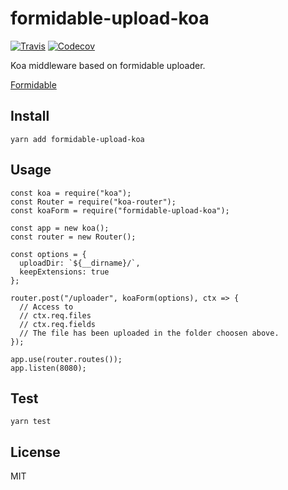 # formidable-upload-koa

[![Travis](https://img.shields.io/travis/PaulRosset/formidable-upload-koa.svg)]()
[![Codecov](https://img.shields.io/codecov/c/github/PaulRosset/formidable-upload-koa.svg)]()

Koa middleware based on formidable uploader.

[Formidable](https://github.com/felixge/node-formidable)

## Install

```
yarn add formidable-upload-koa
```

## Usage

```
const koa = require("koa");
const Router = require("koa-router");
const koaForm = require("formidable-upload-koa");

const app = new koa();
const router = new Router();

const options = {
  uploadDir: `${__dirname}/`,
  keepExtensions: true
};

router.post("/uploader", koaForm(options), ctx => {
  // Access to
  // ctx.req.files
  // ctx.req.fields
  // The file has been uploaded in the folder choosen above.
});

app.use(router.routes());
app.listen(8080);
```

## Test

```
yarn test
```

## License

MIT
